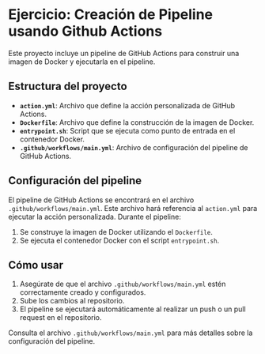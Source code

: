 # Ejercicio: Creación de Pipeline usando Github Actions

Este proyecto incluye un pipeline de GitHub Actions para construir una imagen de Docker y ejecutarla en el pipeline.

## Estructura del proyecto

- **`action.yml`**: Archivo que define la acción personalizada de GitHub Actions.
- **`Dockerfile`**: Archivo que define la construcción de la imagen de Docker.
- **`entrypoint.sh`**: Script que se ejecuta como punto de entrada en el contenedor Docker.
- **`.github/workflows/main.yml`**: Archivo de configuración del pipeline de GitHub Actions.

## Configuración del pipeline

El pipeline de GitHub Actions se encontrará en el archivo `.github/workflows/main.yml`. Este archivo hará referencia al `action.yml` para ejecutar la acción personalizada. Durante el pipeline:

1. Se construye la imagen de Docker utilizando el `Dockerfile`.
2. Se ejecuta el contenedor Docker con el script `entrypoint.sh`.

## Cómo usar

1. Asegúrate de que el archivo `.github/workflows/main.yml` estén correctamente creado y configurados.
2. Sube los cambios al repositorio.
3. El pipeline se ejecutará automáticamente al realizar un push o un pull request en el repositorio.

Consulta el archivo `.github/workflows/main.yml` para más detalles sobre la configuración del pipeline.
